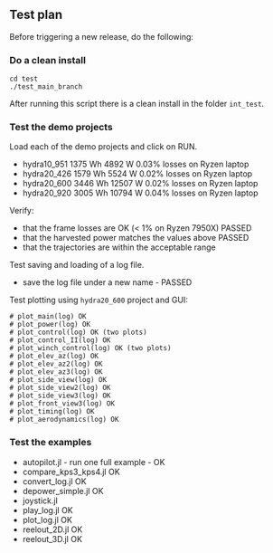 ## Test plan

Before triggering a new release, do the following:

### Do a clean install
```
cd test
./test_main_branch
```
After running this script there is a clean install in the folder `int_test`.

### Test the demo projects
Load each of the demo projects and click on RUN.
- hydra10_951 1375 Wh  4892 W 0.03% losses on Ryzen laptop
- hydra20_426 1579 Wh  5524 W 0.02% losses on Ryzen laptop
- hydra20_600 3446 Wh 12507 W 0.02% losses on Ryzen laptop
- hydra20_920 3005 Wh 10794 W 0.04% losses on Ryzen laptop

Verify:
- that the frame losses are OK (< 1% on Ryzen 7950X) PASSED
- that the harvested power matches the values above  PASSED
- that the trajectories are within the acceptable range

Test saving and loading of a log file.
- save the log file under a new name - PASSED

Test plotting using `hydra20_600` project and GUI:
```
# plot_main(log) OK
# plot_power(log) OK
# plot_control(log) OK (two plots)
# plot_control_II(log) OK
# plot_winch_control(log) OK (two plots)
# plot_elev_az(log) OK
# plot_elev_az2(log) OK
# plot_elev_az3(log) OK
# plot_side_view(log) OK
# plot_side_view2(log) OK
# plot_side_view3(log) OK
# plot_front_view3(log) OK
# plot_timing(log) OK
# plot_aerodynamics(log) OK
```

### Test the examples
- autopilot.jl - run one full example - OK
- compare_kps3_kps4.jl OK
- convert_log.jl OK
- depower_simple.jl OK
- joystick.jl
- play_log.jl OK
- plot_log.jl OK
- reelout_2D.jl OK
- reelout_3D.jl OK
